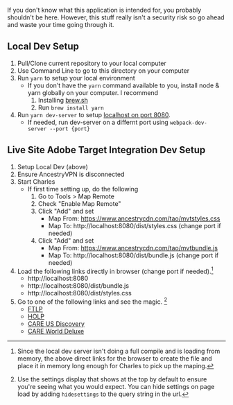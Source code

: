 If you don't know what this application is intended for, you probably shouldn't be here. However, this stuff really isn't a security risk so go ahead and waste your time going through it. 

## Local Dev Setup ##
1. Pull/Clone current repository to your local computer
2. Use Command Line to go to this directory on your computer
3. Run `yarn` to setup your local environment
    * If you don't have the `yarn` command available to you, install node & yarn globally on your computer. I recommend 
        1. Installing [brew.sh](https://brew.sh/)
        2. Run `brew install yarn`
4. Run `yarn dev-server` to setup [localhost on port 8080](http://localhost:8080/).
    * If needed, run dev-server on a differnt port using `webpack-dev-server --port {port}`

## Live Site Adobe Target Integration Dev Setup ##
1. Setup Local Dev (above)
2. Ensure AncestryVPN is disconnected
3. Start Charles
    * If first time setting up, do the following
        1. Go to Tools > Map Remote
        2. Check "Enable Map Remote"
        3. Click "Add" and set 
            * Map From: https://www.ancestrycdn.com/tao/mvtstyles.css
            * Map To: http://localhost:8080/dist/styles.css (change port if needed)
        4. Click "Add" and set
            * Map From: https://www.ancestrycdn.com/tao/mvtbundle.js
            * Map To: http://localhost:8080/dist/bundle.js (change port if needed)
4. Load the following links directly in browser (change port if needed).[^1]
    * http://localhost:8080
    * http://localhost:8080/dist/bundle.js
    * http://localhost:8080/dist/styles.css
5. Go to one of the following links and see the magic. [^2]
    * [FTLP](https://www.ancestry.com/cs/offers/freetrial?at_preview_token=UxvA3EOIPkBy3TpI%2F88wCO0mBMtwWa3LOKtwa0Eixnk%3D&at_preview_index=1_1&at_preview_listed_activities_only=true&at_preview_evaluate_as_true_audience_ids=1100159)
    * [HOLP](https://www.ancestry.com/cs/offers/subscribe?at_preview_token=UxvA3EOIPkBy3TpI%2F88wCO0mBMtwWa3LOKtwa0Eixnk%3D&at_preview_index=1_1&at_preview_listed_activities_only=true&at_preview_evaluate_as_true_audience_ids=1100159)
    * [CARE US Discovery](https://www.ancestry.com/cs/offers/join?at_preview_token=UxvA3EOIPkBy3TpI%2F88wCO0mBMtwWa3LOKtwa0Eixnk%3D&at_preview_index=1_1&at_preview_listed_activities_only=true&at_preview_evaluate_as_true_audience_ids=1100159&sub=9288674231746560&dbid=2204&url=http%3a%2f%2fsearch.ancestry.com%2fcgi-bin%2fsse.dll%3fgss%3dangs-c%26new%3d1%26rank%3d1%26msT%3d1%26gsfn%3dJohn%26gsln%3dSmith%26MSAV%3d0%26cp%3d0%26catbucket%3drstp%26uidh%3d000%26pcat%3dBMD_BIRTH%26h%3d815672%26db%3dSARMemberApps%26indiv%3d1%26ml_rpos%3d1%26requr%3d9288674231746560%26ur%3d0&gsfn=John&gsln=Smith&h=815672)
    * [CARE World Deluxe](https://www.ancestry.com/cs/offers/join?at_preview_token=UxvA3EOIPkBy3TpI%2F88wCO0mBMtwWa3LOKtwa0Eixnk%3D&at_preview_index=1_1&at_preview_listed_activities_only=true&at_preview_evaluate_as_true_audience_ids=1100159&sub=11540766109237252&dbid=1175&url=http%3a%2f%2fsearch.ancestry.com%2fcgi-bin%2fsse.dll%3fgss%3dangs-c%26new%3d1%26rank%3d1%26msT%3d1%26gsfn%3dJohn%26gsln%3dSmith%26MSAV%3d0%26cp%3d11%26catbucket%3drstp%26cpxt%3d1%26pcat%3d34%26h%3d7130%26recoff%3d7%2b8%26db%3dBreconMarriages%26indiv%3d1%26ml_rpos%3d1%26requr%3d11540766109237252%26ur%3d0&gsfn=John&gsln=Smith&h=7130)

[^1]: Since the local dev server isn't doing a full compile and is loading from memory, the above direct links for the browser to create the file and place it in memory long enough for Charles to pick up the maping.
[^2]: Use the settings display that shows at the top by default to ensure you're seeing what you would expect. You can hide settings on page load by adding `hidesettings` to the query string in the url.